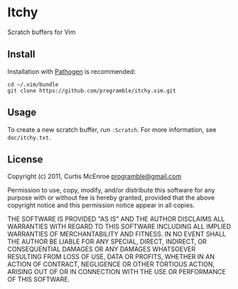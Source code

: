 # Itchy

Scratch buffers for Vim

## Install

Installation with [Pathogen](https://github.com/tpope/vim-pathogen) is
recommended:

```
cd ~/.vim/bundle
git clone https://github.com/programble/itchy.vim.git
```

## Usage

To create a new scratch buffer, run `:Scratch`. For more information, see
`doc/itchy.txt`.

## License

Copyright (c) 2011, Curtis McEnroe <programble@gmail.com>

Permission to use, copy, modify, and/or distribute this software for any
purpose with or without fee is hereby granted, provided that the above
copyright notice and this permission notice appear in all copies.

THE SOFTWARE IS PROVIDED "AS IS" AND THE AUTHOR DISCLAIMS ALL WARRANTIES
WITH REGARD TO THIS SOFTWARE INCLUDING ALL IMPLIED WARRANTIES OF
MERCHANTABILITY AND FITNESS. IN NO EVENT SHALL THE AUTHOR BE LIABLE FOR
ANY SPECIAL, DIRECT, INDIRECT, OR CONSEQUENTIAL DAMAGES OR ANY DAMAGES
WHATSOEVER RESULTING FROM LOSS OF USE, DATA OR PROFITS, WHETHER IN AN
ACTION OF CONTRACT, NEGLIGENCE OR OTHER TORTIOUS ACTION, ARISING OUT OF
OR IN CONNECTION WITH THE USE OR PERFORMANCE OF THIS SOFTWARE.

